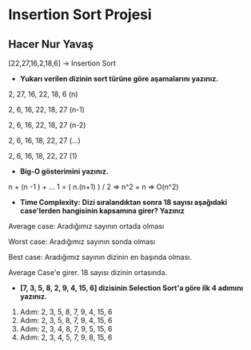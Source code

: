 # Insertion Sort Projesi

## Hacer Nur Yavaş

[22,27,16,2,18,6] -> Insertion Sort

- **Yukarı verilen dizinin sort türüne göre aşamalarını yazınız.**

2, 27, 16, 22, 18, 6         (n)

2, 6, 16, 22, 18, 27         (n-1)

2, 6, 16, 22, 18, 27         (n-2)

2, 6, 16, 18, 22, 27         (...)

2, 6, 16, 18, 22, 27         (1)

- **Big-O gösterimini yazınız.**

n + (n -1 ) + ... 1 = ( n.(n+1) ) / 2 => n^2 + n => O(n^2)


- **Time Complexity: Dizi sıralandıktan sonra 18 sayısı aşağıdaki case'lerden hangisinin kapsamına girer? Yazınız**

Average case: Aradığımız sayının ortada olması

Worst case: Aradığımız sayının sonda olması

Best case: Aradığımız sayının dizinin en başında olması.

Average Case'e girer. 18 sayısı dizinin ortasında.


- **[7, 3, 5, 8, 2, 9, 4, 15, 6] dizisinin Selection Sort'a göre ilk 4 adımını yazınız.**
  
1. Adım: 2, 3, 5, 8, 7, 9, 4, 15, 6
2. Adım: 2, 3, 5, 8, 7, 9, 4, 15, 6
3. Adım: 2, 3, 4, 8, 7, 9, 5, 15, 6
4. Adım: 2, 3, 4, 5, 7, 9, 8, 15, 6
   
